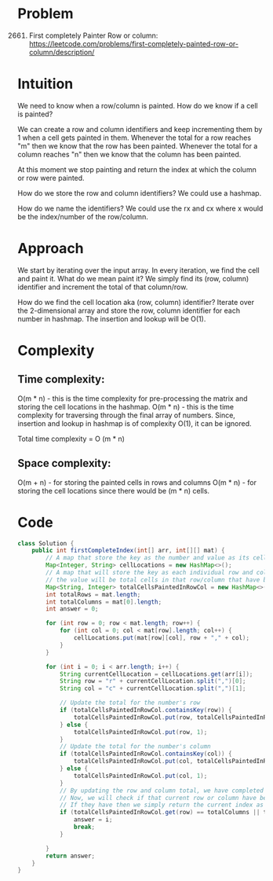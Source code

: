 # Problem
2661. First completely Painter Row or column: https://leetcode.com/problems/first-completely-painted-row-or-column/description/

# Intuition
<!-- Describe your first thoughts on how to solve this problem. -->
We need to know when a row/column is painted.
How do we know if a cell is painted?

We can create a row and column identifiers and keep incrementing them by 1 when a cell gets painted in them.
Whenever the total for a row reaches "m" then we know that the row has been painted.
Whenever the total for a column reaches "n" then we know that the column has been painted.

At this moment we stop painting and return the index at which the column or row were painted.

How do we store the row and column identifiers? We could use a hashmap.

How do we name the identifiers? We could use the rx and cx where x would be the index/number of the row/column.


# Approach
<!-- Describe your approach to solving the problem. -->
We start by iterating over the input array.
In every iteration, we find the cell and paint it.
What do we mean paint it? We simply find its (row, column) identifier and increment the total of that column/row.

How do we find the cell location aka (row, column) identifier?
Iterate over the 2-dimensional array and store the row, column identifier for each number in hashmap. The insertion and lookup will be O(1).

# Complexity
## Time complexity:
<!-- Add your time complexity here, e.g. $$O(n)$$ -->
O(m * n) - this is the time complexity for pre-processing the matrix and storing the cell locations in the hashmap.
O(m * n) - this is the time complexity for traversing through the final array of numbers.
Since, insertion and lookup in hashmap is of complexity O(1), it can be ignored.

Total time complexity = O (m * n)

## Space complexity:
O(m + n) - for storing the painted cells in rows and columns
O(m * n) - for storing the cell locations since there would be (m * n) cells.
<!-- Add your space complexity here, e.g. $$O(n)$$ -->

# Code
```java
class Solution {
    public int firstCompleteIndex(int[] arr, int[][] mat) {
        // A map that store the key as the number and value as its cell location in form (row, col).
        Map<Integer, String> cellLocations = new HashMap<>();
        // A map that will store the key as each individual row and column,
        // the value will be total cells in that row/column that have been painted.
        Map<String, Integer> totalCellsPaintedInRowCol = new HashMap<>();
        int totalRows = mat.length;
        int totalColumns = mat[0].length;
        int answer = 0;

        for (int row = 0; row < mat.length; row++) {
            for (int col = 0; col < mat[row].length; col++) {
                cellLocations.put(mat[row][col], row + "," + col);
            }
        }

        for (int i = 0; i < arr.length; i++) {
            String currentCellLocation = cellLocations.get(arr[i]);
            String row = "r" + currentCellLocation.split(",")[0];
            String col = "c" + currentCellLocation.split(",")[1];

            // Update the total for the number's row
            if (totalCellsPaintedInRowCol.containsKey(row)) {
                totalCellsPaintedInRowCol.put(row, totalCellsPaintedInRowCol.get(row) + 1);
            } else {
                totalCellsPaintedInRowCol.put(row, 1);
            }
            // Update the total for the number's column
            if (totalCellsPaintedInRowCol.containsKey(col)) {
                totalCellsPaintedInRowCol.put(col, totalCellsPaintedInRowCol.get(col) + 1);
            } else {
                totalCellsPaintedInRowCol.put(col, 1);
            }
            // By updating the row and column total, we have completed painting the cell.
            // Now, we will check if that current row or column have been completely painted or not?
            // If they have then we simply return the current index as the answer or else we iterate to the next number is arr.
            if (totalCellsPaintedInRowCol.get(row) == totalColumns || totalCellsPaintedInRowCol.get(col) == totalRows) {
                answer = i;
                break;
            }

        }
        return answer;
    }
}
```
